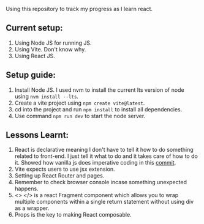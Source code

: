 Using this repository to track my progress as I learn react.

## Current setup:
1. Using Node JS for running JS.
2. Using Vite. Don't know why.
3. Using React JS.

## Setup guide:
1. Install Node JS. I used nvm to install the current lts version of node using `nvm install --lts`.
2. Create a vite project using `npm create vite@latest`.
3. cd into the project and run `npm install` to install all dependencies.
4. Use command `npm run dev` to start the node server.

## Lessons Learnt:
1. React is declarative meaning I don't have to tell it how to do something related to front-end. I just tell it what to do and it takes care of how to do it. Showed how vanilla js does imperative coding in this [commit](https://github.com/surya-441/first-react/commit/abed42166ceff5ecbc829f50183ef9a7896a6426).
2. Vite expects users to use jsx extension.
3. Setting up React Router and pages.
4. Remember to check browser console incase something unexpected happens.
5. <> </> is a react Fragment component which allows you to wrap multiple components within a single return statement without using div as a wrapper.
6. Props is the key to making React composable.
